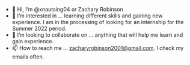 - 👋 Hi, I’m @xnautsing04 or Zachary Robinson
- 👀 I’m interested in ... learning different skills and gaining new experience. I am in the processing of looking for an internship for the Summer 2022 period.
- 💞️ I’m looking to collaborate on ... anything that will help me learn and gain experience.
- 📫 How to reach me ... zacharyrobinson2001@gmail.com. I check my emails often.

<!---
xnautsing04/xnautsing04 is a ✨ special ✨ repository because its `README.md` (this file) appears on your GitHub profile.
You can click the Preview link to take a look at your changes.
--->
